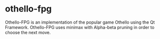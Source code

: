 othello-fpg
=======


Othello-FPG is an implementation of the popular game Othello using the Qt Framework. 
Othello-FPG uses minimax with Alpha-beta pruning in order to choose the next move.
